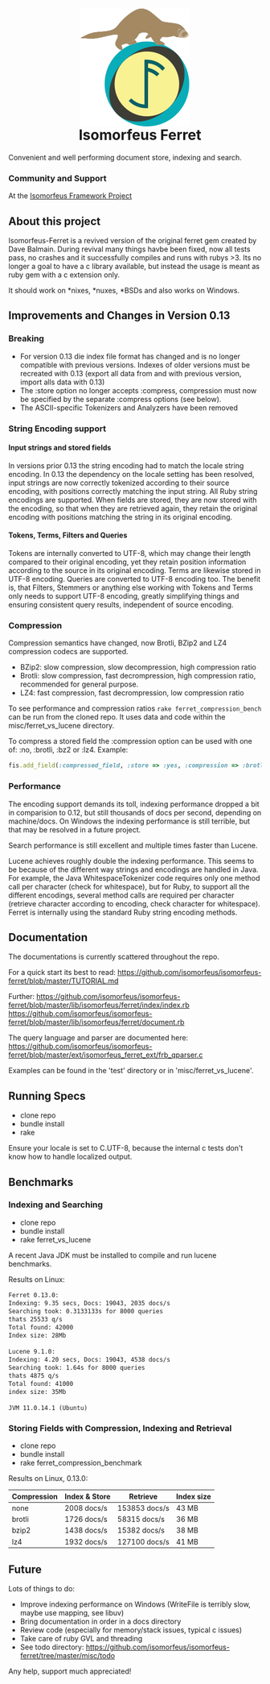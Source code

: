 <h1 align="center">
  <img src="https://github.com/isomorfeus/isomorfeus-ferret/blob/master/Logo.png?raw=true" align="center" width="216" height="234" />
  <br/>
&nbsp;&nbsp;&nbsp;Isomorfeus Ferret<br/>
</h1>

Convenient and well performing document store, indexing and search.

### Community and Support
At the [Isomorfeus Framework Project](https://isomorfeus.com)

## About this project

Isomorfeus-Ferret is a revived version of the original ferret gem created by Dave Balmain.
During revival many things havbe been fixed, now all tests pass, no crashes and it
successfully compiles and runs with rubys >3. Its no longer a goal to have
a c library available, but instead the usage is meant as ruby gem with a c extension only.

It should work on *nixes, *nuxes, *BSDs and also works on Windows.

## Improvements and Changes in Version 0.13

### Breaking

- For version 0.13 die index file format has changed and is no longer compatible with previous versions. Indexes of older versions must be recreated with 0.13 (export all data from and with previous version, import alls data with 0.13)
- The :store option no longer accepts :compress, compression must now be specified by the separate :compress options (see below).
- The ASCII-specific Tokenizers and Analyzers have been removed

### String Encoding support

#### Input strings and stored fields

In versions prior 0.13 the string encoding had to match the locale string encoding.
In 0.13 the dependency on the locale setting has been resolved, input strings are now correctly tokenized
according to their source encoding, with positions correctly matching the input string.
All Ruby string encodings are supported.
When fields are stored, they are now stored with the encoding, so that when they are retrieved again, they
retain the original encoding with positions matching the string in its original encoding.

#### Tokens, Terms, Filters and Queries

Tokens are internally converted to UTF-8, which may change their length compared to their original encoding,
yet they retain position information according to the source in its original encoding. Terms are likewise stored in UTF-8 encoding.
Queries are converted to UTF-8 encoding too.
The benefit is, that Filters, Stemmers or anything else working with Tokens and Terms only needs to support UTF-8 encoding,
greatly simplifying things and ensuring consistent query results, independent of source encoding.

### Compression

Compression semantics have changed, now Brotli, BZip2 and LZ4 compression codecs are supported.
- BZip2: slow compression, slow decompression, high compression ratio
- Brotli: slow compression, fast decrompression, high compression ratio, recommended for general purpose.
- LZ4: fast compression, fast decrompression, low compression ratio

To see performance and compression ratios `rake ferret_compression_bench` can be run from the cloned repo.
It uses data and code within the misc/ferret_vs_lucene directory.

To compress a stored field the :compression option can be used with one of: :no, :brotli, :bz2 or :lz4.
Example:
```ruby
fis.add_field(:compressed_field, :store => :yes, :compression => :brotli, :term_vector => :yes)
```

### Performance

The encoding support demands its toll, indexing performance dropped a bit in comparision to 0.12, but still thousands of docs per second, depending on machine/docs.
On Windows the indexing performance is still terrible, but that may be resolved in a future project.

Search performance is still excellent and multiple times faster than Lucene.

Lucene achieves roughly double the indexing performance. This seems to be because of the different way strings and
encodings are handled in Java. For example, the Java WhitespaceTokenizer code requires only one method call per character (check for whitespace), but for Ruby, to support all the different encodings, several method calls are required per character (retrieve character according to encoding, check character for whitespace).
Ferret is internally using the standard Ruby string encoding methods.

## Documentation

The documentations is currently scattered throughout the repo.

For a quick start its best to read:
https://github.com/isomorfeus/isomorfeus-ferret/blob/master/TUTORIAL.md

Further:
https://github.com/isomorfeus/isomorfeus-ferret/blob/master/lib/isomorfeus/ferret/index/index.rb
https://github.com/isomorfeus/isomorfeus-ferret/blob/master/lib/isomorfeus/ferret/document.rb

The query language and parser are documented here:
https://github.com/isomorfeus/isomorfeus-ferret/blob/master/ext/isomorfeus_ferret_ext/frb_qparser.c

Examples can be found in the 'test' directory or in 'misc/ferret_vs_lucene'.

## Running Specs

- clone repo
- bundle install
- rake

Ensure your locale is set to C.UTF-8, because the internal c tests don't know how to handle localized output.

## Benchmarks

### Indexing and Searching
- clone repo
- bundle install
- rake ferret_vs_lucene

A recent Java JDK must be installed to compile and run lucene benchmarks.

Results on Linux:
```
Ferret 0.13.0:
Indexing: 9.35 secs, Docs: 19043, 2035 docs/s
Searching took: 0.3133133s for 8000 queries
thats 25533 q/s
Total found: 42000
Index size: 28Mb

Lucene 9.1.0:
Indexing: 4.20 secs, Docs: 19043, 4538 docs/s
Searching took: 1.64s for 8000 queries
thats 4875 q/s
Total found: 41000
index size: 35Mb

JVM 11.0.14.1 (Ubuntu)
```

### Storing Fields with Compression, Indexing and Retrieval
- clone repo
- bundle install
- rake ferret_compression_benchmark

Results on Linux, 0.13.0:

| Compression | Index & Store | Retrieve      | Index size |
|-------------|---------------|---------------|------------|
| none        |   2008 docs/s | 153853 docs/s |      43 MB |
| brotli      |   1726 docs/s |  58315 docs/s |      36 MB |
| bzip2       |   1438 docs/s |  15382 docs/s |      38 MB |
| lz4         |   1932 docs/s | 127100 docs/s |      41 MB |

## Future

Lots of things to do:
- Improve indexing performance on Windows (WriteFile is terribly slow, maybe use mapping, see libuv)
- Bring documentation in order in a docs directory
- Review code (especially for memory/stack issues, typical c issues)
- Take care of ruby GVL and threading
- See todo directory: https://github.com/isomorfeus/isomorfeus-ferret/tree/master/misc/todo

Any help, support much appreciated!
